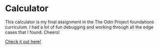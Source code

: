 # Calculator
This calculator is my final assignment in the The Odin Project foundations curriculum. I had a lot of fun debugging and working through all the edge cases that I found. Cheers!

[Check it out here!](https://jakenead.github.io/Calculator/)